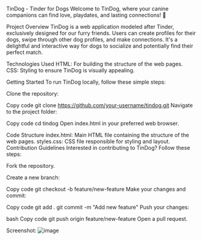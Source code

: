 TinDog - Tinder for Dogs
Welcome to TinDog, where your canine companions can find love, playdates, and lasting connections! 🐾

Project Overview
TinDog is a web application modeled after Tinder, exclusively designed for our furry friends. Users can create profiles for their dogs, swipe through other dog profiles, and make connections. It's a delightful and interactive way for dogs to socialize and potentially find their perfect match.

Technologies Used
HTML: For building the structure of the web pages.
CSS: Styling to ensure TinDog is visually appealing.

Getting Started
To run TinDog locally, follow these simple steps:

Clone the repository:


Copy code
git clone https://github.com/your-username/tindog.git
Navigate to the project folder:

Copy code
cd tindog
Open index.html in your preferred web browser.


Code Structure
index.html: Main HTML file containing the structure of the web pages.
styles.css: CSS file responsible for styling and layout.
Contribution Guidelines
Interested in contributing to TinDog? Follow these steps:

Fork the repository.

Create a new branch:

Copy code
git checkout -b feature/new-feature
Make your changes and commit:

Copy code
git add .
git commit -m "Add new feature"
Push your changes:

bash
Copy code
git push origin feature/new-feature
Open a pull request.

Screenshot: ![image](https://github.com/hardik4555/TinDog-webpage/assets/95064351/3ea43d32-8e4c-4895-8b1b-598e62f5b448)
